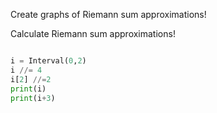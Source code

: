 Create graphs of Riemann sum approximations!

Calculate Riemann sum approximations!


```python

i = Interval(0,2)
i //= 4
i[2] //=2
print(i)
print(i+3)
```

